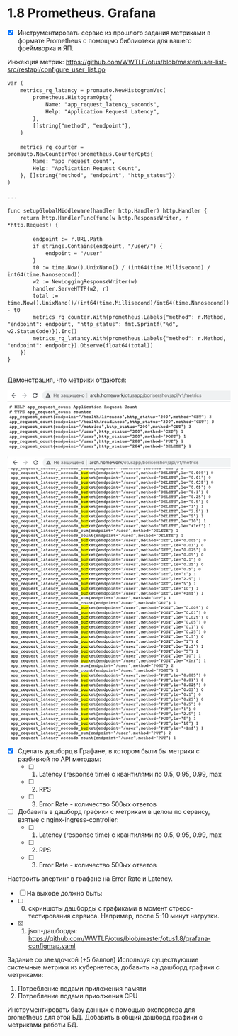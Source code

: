 # 1.8 Prometheus. Grafana
- [x] Инструментировать сервис из прошлого задания метриками в формате Prometheus с помощью библиотеки для вашего фреймворка и ЯП.

Инжекция метрик:
https://github.com/WWTLF/otus/blob/master/user-list-src/restapi/configure_user_list.go
```
var (
	metrics_rq_latancy = promauto.NewHistogramVec(
		prometheus.HistogramOpts{
			Name: "app_request_latency_seconds",
			Help: "Application Request Latency",
		},
		[]string{"method", "endpoint"},
	)

	metrics_rq_counter = promauto.NewCounterVec(prometheus.CounterOpts{
		Name: "app_request_count",
		Help: "Application Request Count",
	}, []string{"method", "endpoint", "http_status"})
)

...

func setupGlobalMiddleware(handler http.Handler) http.Handler {
	return http.HandlerFunc(func(w http.ResponseWriter, r *http.Request) {

		endpoint := r.URL.Path
		if strings.Contains(endpoint, "/user/") {
			endpoint = "/user"
		}
		t0 := time.Now().UnixNano() / (int64(time.Millisecond) / int64(time.Nanosecond))
		w2 := NewLoggingResponseWriter(w)
		handler.ServeHTTP(w2, r)
		total := time.Now().UnixNano()/(int64(time.Millisecond)/int64(time.Nanosecond)) - t0
		metrics_rq_counter.With(prometheus.Labels{"method": r.Method, "endpoint": endpoint, "http_status": fmt.Sprintf("%d", w2.StatusCode)}).Inc()
		metrics_rq_latancy.With(prometheus.Labels{"method": r.Method, "endpoint": endpoint}).Observe(float64(total))
	})
}


```

Демонстрация, что метрики отдаются:

![counter](https://github.com/WWTLF/otus/blob/master/otus1.8/counter.png)

![latency](https://github.com/WWTLF/otus/blob/master/otus1.8/Hist.png)


- [x] Сделать дашборд в Графане, в котором были бы метрики с разбивкой по API методам:
  - [ ] 1. Latency (response time) с квантилями по 0.5, 0.95, 0.99, max
  - [ ] 2. RPS
  - [ ] 3. Error Rate - количество 500ых ответов

- [ ] Добавить в дашборд графики с метрикам в целом по сервису, взятые с nginx-ingress-controller:
  - [ ] 1. Latency (response time) с квантилями по 0.5, 0.95, 0.99, max
  - [ ] 2. RPS
  - [ ] 3. Error Rate - количество 500ых ответов

Настроить алертинг в графане на Error Rate и Latency.

- [ ] На выходе должно быть:
 - [ ] 0) скриншоты дашборды с графиками в момент стресс-тестирования сервиса. Например, после 5-10 минут нагрузки.
 - [x] 1) json-дашборды: https://github.com/WWTLF/otus/blob/master/otus1.8/grafana-configmap.yaml


Задание со звездочкой (+5 баллов)
Используя существующие системные метрики из кубернетеса, добавить на дашборд графики с метриками:
1. Потребление подами приложения памяти
2. Потребление подами приолжения CPU

Инструментировать базу данных с помощью экспортера для prometheus для этой БД.
Добавить в общий дашборд графики с метриками работы БД.

